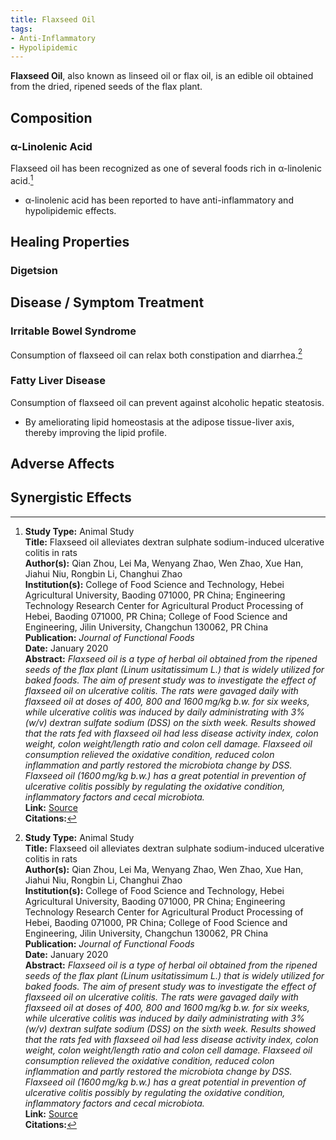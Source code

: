 ```yaml
---
title: Flaxseed Oil
tags:
- Anti-Inflammatory
- Hypolipidemic
---
```

**Flaxseed Oil**, also known as linseed oil or flax oil, is an edible oil obtained from the dried, ripened seeds of the flax plant.

## Composition

### α-Linolenic Acid
Flaxseed oil has been recognized as one of several foods rich in α-linolenic acid.[^1]

- α-linolenic acid has been reported to have anti-inflammatory and hypolipidemic effects.

## Healing Properties

### Digetsion

## Disease / Symptom Treatment

### Irritable Bowel Syndrome

Consumption of flaxseed oil can relax both constipation and diarrhea.[^1]

### Fatty Liver Disease

Consumption of flaxseed oil can prevent against alcoholic hepatic steatosis.
- By ameliorating lipid homeostasis at the adipose tissue-liver axis, thereby improving the lipid profile.

## Adverse Affects

## Synergistic Effects

[^1]: **Study Type:** Animal Study<br>**Title:** Flaxseed oil alleviates dextran sulphate sodium-induced ulcerative colitis in rats<br>**Author(s):** Qian Zhou, Lei Ma, Wenyang Zhao, Wen Zhao, Xue Han, Jiahui Niu, Rongbin Li, Changhui Zhao<br>**Institution(s):** College of Food Science and Technology, Hebei Agricultural University, Baoding 071000, PR China; Engineering Technology Research Center for Agricultural Product Processing of Hebei, Baoding 071000, PR China; College of Food Science and Engineering, Jilin University, Changchun 130062, PR China<br>**Publication:** <i>Journal of Functional Foods</i><br>**Date:** January 2020<br>**Abstract:** <i>Flaxseed oil is a type of herbal oil obtained from the ripened seeds of the flax plant (Linum usitatissimum L.) that is widely utilized for baked foods. The aim of present study was to investigate the effect of flaxseed oil on ulcerative colitis. The rats were gavaged daily with flaxseed oil at doses of 400, 800 and 1600 mg/kg b.w. for six weeks, while ulcerative colitis was induced by daily administrating with 3% (w/v) dextran sulfate sodium (DSS) on the sixth week. Results showed that the rats fed with flaxseed oil had less disease activity index, colon weight, colon weight/length ratio and colon cell damage. Flaxseed oil consumption relieved the oxidative condition, reduced colon inflammation and partly restored the microbiota change by DSS. Flaxseed oil (1600 mg/kg b.w.) has a great potential in prevention of ulcerative colitis possibly by regulating the oxidative condition, inflammatory factors and cecal microbiota.</i><br>**Link:** [Source](https://doi.org/10.1016/j.jff.2019.103602)<br>**Citations:**

[^2]: **Study Type:**  Animal Study, Commentary, Human Study: In Vitro - In Vivo - In Silico, Human: Case Report, Meta Analysis, Review<br>**Title:** <br>**Author(s):**  <br>**Institution(s):** <br>**Publication:** <i> </i><br>**Date:** <br>**Abstract:** <i> </i><br>**Link:** [Source]()<br>**Citations:**